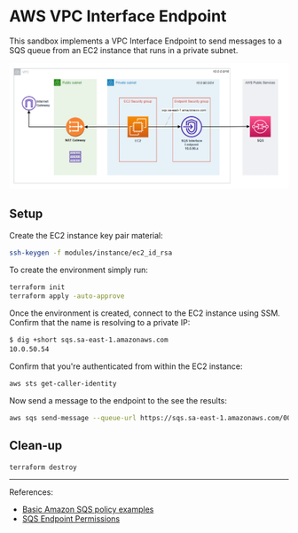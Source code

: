 # AWS VPC Interface Endpoint

This sandbox implements a VPC Interface Endpoint to send messages to a SQS queue from an EC2 instance that runs in a private subnet.

<img src=".diagrams/endpoint.png" width=900 />

## Setup

Create the EC2 instance key pair material:

```sh
ssh-keygen -f modules/instance/ec2_id_rsa
```

To create the environment simply run:

```sh
terraform init
terraform apply -auto-approve
```

Once the environment is created, connect to the EC2 instance using SSM. Confirm that the name is resolving to a private IP:

```sh
$ dig +short sqs.sa-east-1.amazonaws.com
10.0.50.54
```

Confirm that you're authenticated from within the EC2 instance:

```sh
aws sts get-caller-identity
```

Now send a message to the endpoint to the see the results:

```sh
aws sqs send-message --queue-url https://sqs.sa-east-1.amazonaws.com/000000000000/my-private-queue --message-body 'Hello'
```

## Clean-up

```sh
terraform destroy
```

---

References:
- [Basic Amazon SQS policy examples](https://docs.aws.amazon.com/AWSSimpleQueueService/latest/SQSDeveloperGuide/sqs-basic-examples-of-sqs-policies.html)
- [SQS Endpoint Permissions](https://docs.aws.amazon.com/AWSSimpleQueueService/latest/SQSDeveloperGuide/sqs-internetwork-traffic-privacy.html#sqs-vpc-endpoints)
